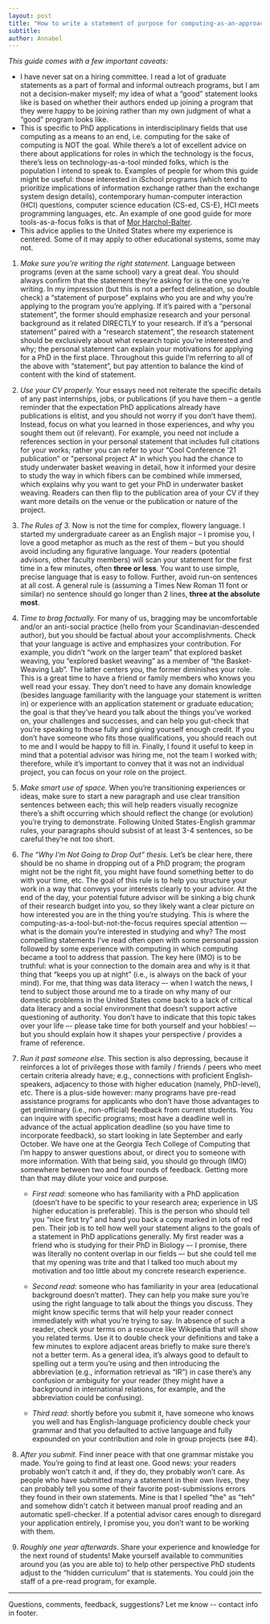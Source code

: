 ```yaml
---
layout: post
title: "How to write a statement of purpose for computing-as-an-approach PhD programs"
subtitle: 
author: Annabel
---
```


_This guide comes with a few important caveats:_
* I have never sat on a hiring committee. I read a lot of graduate statements as a part of formal and informal outreach programs, but I am not a decision-maker myself; my idea of what a “good” statement looks like is based on whether their authors ended up joining a program that they were happy to be joining rather than my own judgment of what a “good” program looks like.
* This is specific to PhD applications in interdisciplinary fields that use computing as a means to an end, i.e. computing for the sake of computing is NOT the goal. While there’s a lot of excellent advice on there about applications for roles in which the technology is the focus, there’s less on technology-as-a-tool minded folks, which is the population I intend to speak to. Examples of people for whom this guide might be useful: those interested in iSchool programs (which tend to prioritize implications of information exchange rather than the exchange system design details), contemporary human-computer interaction (HCI) questions, computer science education (CS-ed, CS-E), HCI meets programming languages, etc. An example of one good guide for more tools-as-a-focus folks is that of [Mor Harchol-Balter](https://www-sop.inria.fr/members/Arnaud.Legout/Documents/gradschooltalk.pdf).
* This advice applies to the United States where my experience is centered. Some of it may apply to other educational systems, some may not. 

1.	_Make sure you’re writing the right statement_. Language between programs (even at the same school) vary a great deal. You should always confirm that the statement they’re asking for is the one you’re writing. In my impression (but this is not a perfect delineation, so double check) a “statement of purpose” explains who you are and why you’re applying to the program you’re applying. If it’s paired with a “personal statement”, the former should emphasize research and your personal background as it related DIRECTLY to your research. If it’s a “personal statement” paired with a “research statement”, the research statement should be exclusively about what research topic you’re interested and why; the personal statement can explain your motivations for applying for a PhD in the first place. Throughout this guide I’m referring to all of the above with “statement”, but pay attention to balance the kind of content with the kind of statement.

2.	_Use your CV properly._ Your essays need not reiterate the specific details of any past internships, jobs, or publications (if you have them – a gentle reminder that the expectation PhD applications already have publications is elitist, and you should not worry if you don’t have them). Instead, focus on what you learned in those experiences, and why you sought them out (if relevant). For example, you need not include a references section in your personal statement that includes full citations for your works; rather you can refer to your “Cool Conference ’21 publication” or "personal project A" in which you had the chance to study underwater basket weaving in detail, how it informed your desire to study the way in which fibers can be combined while immersed, which explains why you want to get your PhD in underwater basket weaving. Readers can then flip to the publication area of your CV if they want more details on the venue or the publication or nature of the project.

3.	_The Rules of 3._ Now is not the time for complex, flowery language. I started my undergraduate career as an English major – I promise you, I love a good metaphor as much as the rest of them – but you should avoid including any figurative language. Your readers (potential advisors, other faculty members) will scan your statement for the first time in a few minutes, often __three or less__. You want to use simple, precise language that is easy to follow. Further, avoid run-on sentences at all cost. A general rule is (assuming a Times New Roman 11 font or similar) no sentence should go longer than 2 lines, __three at the absolute most__. 

	<!-- If this is a familiar binary to you, keep reading, otherwise don’t worry about it: in my mind, statements of purpose should be written in German-esque language, not French. The former emphasizes direct language, the latter tends to speak broadly and indirectly (e.g., to say it’s raining outside, German says just that, while the structure of French dictates something closer to “there is some rain which is outside”). There’s a place for both in the real world, but on a space-limited statement one is sometimes better suited. -->

4.	_Time to brag factually._ For many of us, bragging may be uncomfortable and/or an anti-social practice (hello from your Scandinavian-descended author), but you should be factual about your accomplishments. Check that your language is active and emphasizes your contribution. For example, you didn’t “work on the larger team” that explored basket weaving, you “explored basket weaving” as a member of “the Basket-Weaving Lab”. The latter centers you, the former diminishes your role. This is a great time to have a friend or family members who knows you well read your essay. They don’t need to have any domain knowledge (besides language familiarity with the language your statement is written in) or experience with an application statement or graduate education; the goal is that they’ve heard you talk about the things you’ve worked on, your challenges and successes, and can help you gut-check that you’re speaking to those fully and giving yourself enough credit. If you don’t have someone who fits those qualifications, you should reach out to me and I would be happy to fill in. Finally, I found it useful to keep in mind that a potential advisor was hiring me, not the team I worked with; therefore, while it’s important to convey that it was not an individual project, you can focus on your role on the project.

5.	_Make smart use of space._ When you’re transitioning experiences or ideas, make sure to start a new paragraph and use clear transition sentences between each; this will help readers visually recognize there’s a shift occurring which should reflect the change (or evolution) you’re trying to demonstrate. Following United States-English grammar rules, your paragraphs should subsist of at least 3-4 sentences, so be careful they’re not too short.

6.	_The “Why I’m Not Going to Drop Out” thesis._ Let’s be clear here, there should be no shame in dropping out of a PhD program; the program might not be the right fit, you might have found something better to do with your time, etc. The goal of this rule is to help you structure your work in a way that conveys your interests clearly to your advisor. At the end of the day, your potential future advisor will be sinking a big chunk of their research budget into you, so they likely want a clear picture on how interested you are in the thing you’re studying. This is where the computing-as-a-tool-but-not-the-focus requires special attention –- what is the domain you’re interested in studying and why? The most compelling statements I’ve read often open with some personal passion followed by some experience with computing in which computing became a tool to address that passion. The key here (IMO) is to be truthful: what is your connection to the domain area and why is it that thing that “keeps you up at night” (i.e., is always on the back of your mind). For me, that thing was data literacy –- when I watch the news, I tend to subject those around me to a tirade on why many of our domestic problems in the United States come back to a lack of critical data literacy and a social environment that doesn’t support active questioning of authority. You don’t have to indicate that this topic takes over your life –- please take time for both yourself and your hobbies! –- but you should explain how it shapes your perspective / provides a frame of reference.

7.	_Run it past someone else._ This section is also depressing, because it reinforces a lot of privileges those with family / friends / peers who meet certain criteria already have; e.g., connections with proficient English-speakers, adjacency to those with higher education (namely, PhD-level), etc. There is a plus-side however: many programs have pre-read assistance programs for applicants who don’t have those advantages to get preliminary (i.e., non-official) feedback from current students. You can inquire with specific programs; most have a deadline well in advance of the actual application deadline (so you have time to incorporate feedback), so start looking in late September and early October. We have one at the Georgia Tech College of Computing that I’m happy to answer questions about, or direct you to someone with more information. With that being said, you should go through (IMO) somewhere between two and four rounds of feedback. Getting more than that may dilute your voice and purpose. 

	* _First read_: someone who has familiarity with a PhD application (doesn’t have to be specific to your research area; experience in US higher education is preferable). This is the person who should tell you “nice first try” and hand you back a copy marked in lots of red pen. Their job is to tell how well your statement aligns to the goals of a statement in PhD applications generally. My first reader was a friend who is studying for their PhD in Biology –- I promise, there was literally no content overlap in our fields –- but she could tell me that my opening was trite and that I talked too much about my motivation and too little about my concrete research experience.

	* _Second read_: someone who has familiarity in your area (educational background doesn’t matter). They can help you make sure you’re using the right language to talk about the things you discuss. They might know specific terms that will help your reader connect immediately with what you’re trying to say. In absence of such a reader, check your terms on a resource like Wikipedia that will show you related terms. Use it to double check your definitions and take a few minutes to explore adjacent areas briefly to make sure there’s not a better term. As a general idea, it’s always good to default to spelling out a term you’re using and then introducing the abbreviation (e.g., information retrieval as “IR”) in case there’s any confusion or ambiguity for your reader (they might have a background in international relations, for example, and the abbreviation could be confusing). 

	* _Third read_: shortly before you submit it, have someone who knows you well and has English-language proficiency double check your grammar and that you defaulted to active language and fully expounded on your contribution and role in group projects (see #4).

8.	_After you submit._ Find inner peace with that one grammar mistake you made. You’re going to find at least one. Good news: your readers probably won’t catch it and, if they do, they probably won’t care. As people who have submitted many a statement in their own lives, they can probably tell you some of their favorite post-submissions errors they found in their own statements. Mine is that I spelled "the" as "teh" and somehow didn't catch it between manual proof reading and an automatic spell-checker. If a potential advisor cares enough to disregard your application entirely, I promise you, you don’t want to be working with them.

9.	_Roughly one year afterwards_. Share your experience and knowledge for the next round of students! Make yourself available to communities around you (as you are able to) to help other perspective PhD students adjust to the “hidden curriculum” that is statements. You could join the staff of a pre-read program, for example.

------------------------------
Questions, comments, feedback, suggestions? Let me know -- contact info in footer.